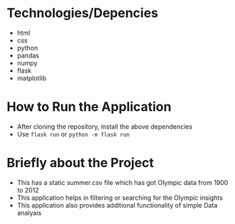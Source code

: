 # Technologies/Depencies

- html
- css
- python
- pandas
- numpy
- flask
- matplotlib


# How to Run the Application

- After cloning the repository, install the above dependencies
- Use ```flask run``` or ```python -m flask run```


# Briefly about the Project

- This has a static summer.csv file which has got Olympic data from 1900 to 2012
- This application helps in filtering or searching for the Olympic insights
- This application also provides additional functionality of simple Data analyais